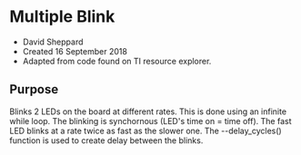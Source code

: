 # Multiple Blink
- David Sheppard
- Created 16 September 2018
- Adapted from code found on TI resource explorer.
## Purpose
Blinks 2 LEDs on the board at different rates. This is done using an infinite while loop. The blinking is synchornous (LED's time on = time off). The fast LED blinks at a rate twice as fast as the slower one. The --delay_cycles() function is used to create delay between the blinks.
